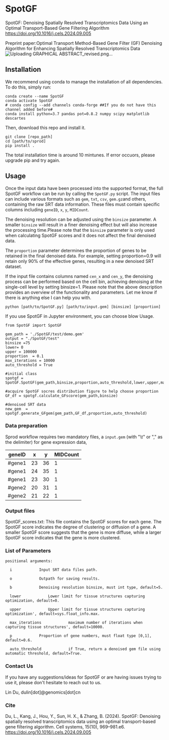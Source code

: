 # SpotGF
SpotGF: Denoising Spatially Resolved Transcriptomics Data Using an Optimal Transport-Based Gene Filtering Algorithm
https://doi.org/10.1016/j.cels.2024.09.005

Preprint paper:Optimal Transport Method-Based Gene Filter (GF) Denoising Algorithm for Enhancing Spatially Resolved Transcriptomics Data
![Uploading GRAPHICAL ABSTRACT_revised.png…]()

## Installation
We recommend using conda to manage the installation of all dependencies. To do this, simply run:

```
conda create --name SpotGF
conda activate SpotGF
# conda config --add channels conda-forge ##If you do not have this channel added before#
conda install python=3.7 pandas pot=0.8.2 numpy scipy matplotlib descartes
```
Then, download this repo and install it.
```
git clone [repo_path]
cd [path/to/sprod]
pip install .
```

The total installation time is around 10 mintunes. If error occuors, please upgrade pip and try again.


## Usage
Once the input data have been processed into the supported format, the full SpotGF workflow can be run by calling the `SpotGF.py` script. The input files can include various formats such as `gem`, `txt`, `csv`, `gem.gz`and others, containing the raw SRT data information. These files must contain specific columns including `geneID`, `x`, `y`, `MIDCount`. 

The denoising resolution can be adjusted using the `binsize` parameter. A smaller `binsize` will result in a finer denoising effect but will also increase the processing time.Please note that the `binsize` parameter is only used when calculating SpotGF scores and it does not affect the final denoised data.

The `proportion` parameter determines the proportion of genes to be retained in the final denoised data. For example, setting proportion=0.9 will retain only 90% of the effective genes, resulting in a new denoised SRT dataset. 

If the input file contains columns named `cen_x` and `cen_y`, the denoising process can be performed based on the cell bin, achieving denoising at the single-cell level by setting binsize=1. Please note that the above description provides an overview of the functionality and parameters. Let me know if there is anything else I can help you with.

```
python [path/to/SpotGF.py] [path/to/input.gem] [binsize] [proportion]
```

If you use SpotGF in Jupyter environment, you can choose blow Usage.

```
from SpotGF import SpotGF	

gem_path = './SpotGF/test/demo.gem' 
output = "./SpotGF/test"
binsize =75
lower= 0
upper = 100000
proportion  = 0.1
max_iterations = 10000
auto_threshold = True

#initial class
spotgf = SpotGF.SpotGF(gem_path,binsize,proportion,auto_threshold,lower,upper,max_iterations,output)

#acquire SpotGF socres distribution figure to help choose proportion 
GF_df = spotgf.calculate_GFscore(gem_path,binsize)

#denoised SRT data
new_gem  = spotgf.generate_GFgem(gem_path,GF_df,proportion,auto_threshold)
```


### Data preparation
Sprod workflow requires two mandatory files, a `input.gem` (with "\t" or "," as the delimiter) for gene expression data,

|geneID|x|y|MIDCount|
|-----|-----|-----|-----|
|#gene1|23|36|1|
|#gene1|24|35|1|
|#gene1|23|30|1|
|#gene2|20|31|1|
|#gene2|21|22|1|


### Output files
SpotGF_scores.txt: This file contains the SpotGF scores for each gene. The SpotGF score indicates the degree of clustering or diffusion of a gene. A smaller SpotGF score suggests that the gene is more diffuse, while a larger SpotGF score indicates that the gene is more clustered.


### List of Parameters
```
positional arguments:

  i            Input SRT data files path.

  o            Outpath for saving results.
    
  b            Denoising resolution binsize, must int type, default=5.

  lower            Lower limit for tissue structures capturing optimization, default=0.

  upper            Upper limit for tissue structures capturing optimization', default=sys.float_info.max.

  max_iterations            maximum number of iterations when capturing tissue structures', default=10000.

  p            Proportion of gene numbers, must float type [0,1], default=0.6.

  auto_threshold            if True, return a denoised gem file using automatic threshold, default=True.
```

### Contact Us
If you have any suggestions/ideas for SpotGF or are having issues trying to use it, please don't hesitate to reach out to us.

Lin Du, dulin[dot]@genomics[dot]cn 


### Cite
Du, L., Kang, J., Hou, Y., Sun, H. X., & Zhang, B. (2024). SpotGF: Denoising spatially resolved transcriptomics data using an optimal transport-based gene filtering algorithm. Cell systems, 15(10), 969–981.e6. https://doi.org/10.1016/j.cels.2024.09.005
